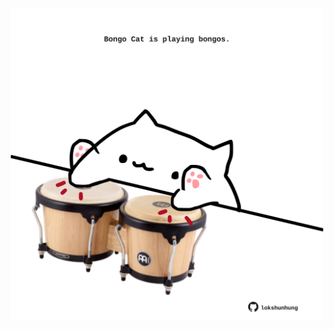 <!-- built at 17/12/2022, 05:00:57 UTC -->
<p align="center">
  <img width="500" height="500" src="./ReadmeImage.svg">
</p>

